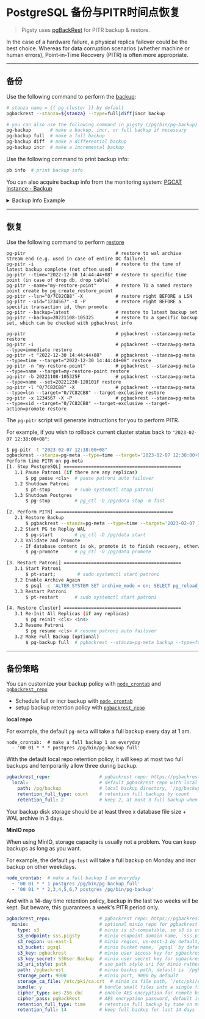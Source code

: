 # PostgreSQL 备份与PITR时间点恢复

> Pigsty uses [pgBackRest](https://pgbackrest.org/) for PITR backup & restore.

In the case of a hardware failure, a physical replica failover could be the best choice. Whereas for data corruption scenarios (whether machine or human errors), Point-in-Time Recovery (PITR) is often more appropriate.


----------------

## 备份

Use the following command to perform the [backup](https://pgbackrest.org/command.html#command-backup):

```bash
# stanza name = {{ pg_cluster }} by default
pgbackrest --stanza=${stanza} --type=full|diff|incr backup

# you can also use the following command in pigsty (/pg/bin/pg-backup)
pg-backup       # make a backup, incr, or full backup if necessary
pg-backup full  # make a full backup
pg-backup diff  # make a differential backup
pg-backup incr  # make a incremental backup
```

Use the following command to print backup info:

```bash
pb info  # print backup info
```

You can also acquire backup info from the monitoring system: [PGCAT Instance - Backup](https://demo.pigsty.cc/d/pgcat-instance/pgcat-instance?from=now-1h&to=now&var-job=pgsql&var-ds=Prometheus&orgId=1&viewPanel=158)


<details><summary>Backup Info Example</summary>

```bash
$ pb info
stanza: pg-meta
    status: ok
    cipher: none

    db (current)
        wal archive min/max (14): 000000010000000000000001/000000010000000000000023

        full backup: 20221108-105325F
            timestamp start/stop: 2022-11-08 10:53:25 / 2022-11-08 10:53:29
            wal start/stop: 000000010000000000000004 / 000000010000000000000004
            database size: 96.6MB, database backup size: 96.6MB
            repo1: backup set size: 18.9MB, backup size: 18.9MB

        incr backup: 20221108-105325F_20221108-105938I
            timestamp start/stop: 2022-11-08 10:59:38 / 2022-11-08 10:59:41
            wal start/stop: 00000001000000000000000F / 00000001000000000000000F
            database size: 246.7MB, database backup size: 167.3MB
            repo1: backup set size: 35.4MB, backup size: 20.4MB
            backup reference list: 20221108-105325F
```

</details>


----------------

## 恢复

Use the following command to perform [restore](https://pgbackrest.org/command.html#command-restore)

```
pg-pitr                                 # restore to wal archive stream end (e.g. used in case of entire DC failure)
pg-pitr -i                              # restore to the time of latest backup complete (not often used)
pg-pitr --time="2022-12-30 14:44:44+08" # restore to specific time point (in case of drop db, drop table)
pg-pitr --name="my-restore-point"       # restore TO a named restore point create by pg_create_restore_point
pg-pitr --lsn="0/7C82CB8" -X            # restore right BEFORE a LSN
pg-pitr --xid="1234567" -X -P           # restore right BEFORE a specific transaction id, then promote
pg-pitr --backup=latest                 # restore to latest backup set
pg-pitr --backup=20221108-105325        # restore to a specific backup set, which can be checked with pgbackrest info

pg-pitr                                 # pgbackrest --stanza=pg-meta restore
pg-pitr -i                              # pgbackrest --stanza=pg-meta --type=immediate restore
pg-pitr -t "2022-12-30 14:44:44+08"     # pgbackrest --stanza=pg-meta --type=time --target="2022-12-30 14:44:44+08" restore
pg-pitr -n "my-restore-point"           # pgbackrest --stanza=pg-meta --type=name --target=my-restore-point restore
pg-pitr -b 20221108-105325F             # pgbackrest --stanza=pg-meta --type=name --set=20221230-120101F restore
pg-pitr -l "0/7C82CB8" -X               # pgbackrest --stanza=pg-meta --type=lsn --target="0/7C82CB8" --target-exclusive restore
pg-pitr -x 1234567 -X -P                # pgbackrest --stanza=pg-meta --type=xid --target="0/7C82CB8" --target-exclusive --target-action=promote restore
```

The `pg-pitr` script will generate instructions for you to perform PITR. 

For example, if you wish to rollback current cluster status back to `"2023-02-07 12:38:00+08"`:

```bash
$ pg-pitr -t "2023-02-07 12:38:00+08"
pgbackrest --stanza=pg-meta --type=time --target='2023-02-07 12:38:00+08' restore
Perform time PITR on pg-meta
[1. Stop PostgreSQL] ===========================================
   1.1 Pause Patroni (if there are any replicas)
       $ pg pause <cls>  # pause patroni auto failover
   1.2 Shutdown Patroni
       $ pt-stop         # sudo systemctl stop patroni
   1.3 Shutdown Postgres
       $ pg-stop         # pg_ctl -D /pg/data stop -m fast

[2. Perform PITR] ===========================================
   2.1 Restore Backup
       $ pgbackrest --stanza=pg-meta --type=time --target='2023-02-07 12:38:00+08' restore
   2.2 Start PG to Replay WAL
       $ pg-start        # pg_ctl -D /pg/data start
   2.3 Validate and Promote
     - If database content is ok, promote it to finish recovery, otherwise goto 2.1
       $ pg-promote      # pg_ctl -D /pg/data promote

[3. Restart Patroni] ===========================================
   3.1 Start Patroni
       $ pt-start;        # sudo systemctl start patroni
   3.2 Enable Archive Again
       $ psql -c 'ALTER SYSTEM SET archive_mode = on; SELECT pg_reload_conf();'
   3.3 Restart Patroni
       $ pt-restart      # sudo systemctl start patroni

[4. Restore Cluster] ===========================================
   3.1 Re-Init All Replicas (if any replicas)
       $ pg reinit <cls> <ins>
   3.2 Resume Patroni
       $ pg resume <cls> # resume patroni auto failover
   3.2 Make Full Backup (optional)
       $ pg-backup full  # pgbackrest --stanza=pg-meta backup --type=full
```



----------------

## 备份策略

You can customize your backup policy with [`node_crontab`](PARAM#node_crontab) and [`pgbackrest_repo`](PARAM#pgbackrest_repo)

* Schedule full or incr backup with [`node_crontab`](PARAM#node_crontab)
* setup backup retention policy with [`pgbackrest_repo`](PARAM#pgbackrest_repo)


**local repo**

For example, the default `pg-meta` will take a full backup every day at 1 am.

```
node_crontab:  # make a full backup 1 am everyday
  - '00 01 * * * postgres /pg/bin/pg-backup full'
```

With the default local repo retention policy, it will keep at most two full backups and temporarily allow three during backup.

```yaml
pgbackrest_repo:                  # pgbackrest repo: https://pgbackrest.org/configuration.html#section-repository
  local:                          # default pgbackrest repo with local posix fs
    path: /pg/backup              # local backup directory, `/pg/backup` by default
    retention_full_type: count    # retention full backups by count
    retention_full: 2             # keep 2, at most 3 full backup when using local fs repo
```

Your backup disk storage should be at least three x database file size + WAL archive in 3 days.

**MinIO repo**

When using MinIO, storage capacity is usually not a problem. You can keep backups as long as you want.

For example, the default `pg-test` will take a full backup on Monday and incr backup on other weekdays.

```yaml
node_crontab:  # make a full backup 1 am everyday
  - '00 01 * * 1 postgres /pg/bin/pg-backup full'
  - '00 01 * * 2,3,4,5,6,7 postgres /pg/bin/pg-backup'
```

And with a 14-day time retention policy, backup in the last two weeks will be kept. But beware, this guarantees a week's PITR period only.

```yaml
pgbackrest_repo:                  # pgbackrest repo: https://pgbackrest.org/configuration.html#section-repository=
  minio:                          # optional minio repo for pgbackrest
    type: s3                      # minio is s3-compatible, so s3 is used
    s3_endpoint: sss.pigsty       # minio endpoint domain name, `sss.pigsty` by default
    s3_region: us-east-1          # minio region, us-east-1 by default, useless for minio
    s3_bucket: pgsql              # minio bucket name, `pgsql` by default
    s3_key: pgbackrest            # minio user access key for pgbackrest
    s3_key_secret: S3User.Backup  # minio user secret key for pgbackrest
    s3_uri_style: path            # use path style uri for minio rather than host style
    path: /pgbackrest             # minio backup path, default is `/pgbackrest`
    storage_port: 9000            # minio port, 9000 by default
    storage_ca_file: /etc/pki/ca.crt  # minio ca file path, `/etc/pki/ca.crt` by default
    bundle: y                     # bundle small files into a single file
    cipher_type: aes-256-cbc      # enable AES encryption for remote backup repo
    cipher_pass: pgBackRest       # AES encryption password, default is 'pgBackRest'
    retention_full_type: time     # retention full backup by time on minio repo
    retention_full: 14            # keep full backup for last 14 days
```

